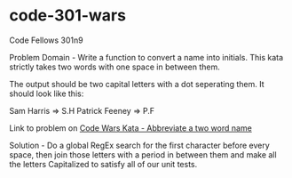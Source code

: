 # code-301-wars
Code Fellows 301n9

Problem Domain -
Write a function to convert a name into initials. This kata strictly takes two words with one space in between them.

The output should be two capital letters with a dot seperating them.
It should look like this:

Sam Harris => S.H
Patrick Feeney => P.F


Link to problem on [Code Wars Kata - Abbreviate a two word name](https://www.codewars.com/kata/abbreviate-a-two-word-name/javascript)


Solution -
Do a global RegEx search for the first character before every space, then join those letters with a period in between them and make all the letters Capitalized to satisfy all of our unit tests.
